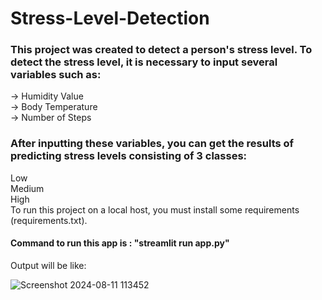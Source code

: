 <h1>Stress-Level-Detection</h1>

<h3>This project was created to detect a person's stress level. To detect the stress level, it is necessary to input several variables such as:</h3>

-> Humidity Value<br>
-> Body Temperature<br>
-> Number of Steps<br>
<h3>After inputting these variables, you can get the results of predicting stress levels consisting of 3 classes:</h3>

Low<br>
Medium<br>
High<br>
To run this project on a local host, you must install some requirements (requirements.txt).
<h4>Command to run this app is : "streamlit run app.py"</h4>

Output will be like: 

![Screenshot 2024-08-11 113452](https://github.com/user-attachments/assets/4cd60e0a-4496-4294-9532-eae1fe872f3a)

